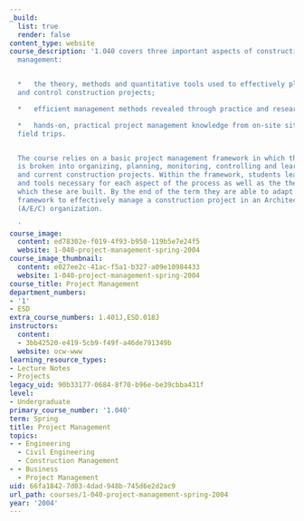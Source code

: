 ```yaml
---
_build:
  list: true
  render: false
content_type: website
course_description: '1.040 covers three important aspects of construction project
  management:


  *   the theory, methods and quantitative tools used to effectively plan, organize,
  and control construction projects;

  *   efficient management methods revealed through practice and research; and

  *   hands-on, practical project management knowledge from on-site situations and
  field trips.


  The course relies on a basic project management framework in which the project life-cycle
  is broken into organizing, planning, monitoring, controlling and learning from old
  and current construction projects. Within the framework, students learn the methodologies
  and tools necessary for each aspect of the process as well as the theories upon
  which these are built. By the end of the term they are able to adapt and apply the
  framework to effectively manage a construction project in an Architecture/Engineering/Construction
  (A/E/C) organization.

  '
course_image:
  content: ed78302e-f019-4f93-b950-119b5e7e24f5
  website: 1-040-project-management-spring-2004
course_image_thumbnail:
  content: e027ee2c-41ac-f5a1-b327-a09e10984433
  website: 1-040-project-management-spring-2004
course_title: Project Management
department_numbers:
- '1'
- ESD
extra_course_numbers: 1.401J,ESD.018J
instructors:
  content:
  - 3bb42520-e419-5cb9-f49f-a46de791349b
  website: ocw-www
learning_resource_types:
- Lecture Notes
- Projects
legacy_uid: 90b33177-0684-8f70-b96e-be39cbba431f
level:
- Undergraduate
primary_course_number: '1.040'
term: Spring
title: Project Management
topics:
- - Engineering
  - Civil Engineering
  - Construction Management
- - Business
  - Project Management
uid: 66fa1842-7d03-4dad-948b-745d6e2d2ac9
url_path: courses/1-040-project-management-spring-2004
year: '2004'
---
```

